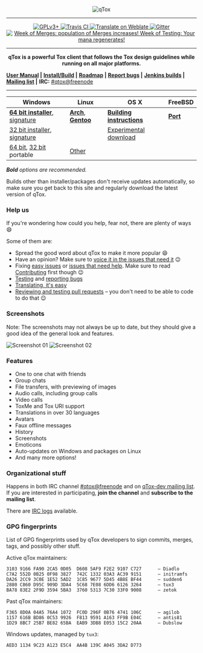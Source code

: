 <a name="qtox" />

<p align="center">
<img src="https://qtox.github.io/assets/imgs/logo_head.png" alt="qTox" />
</p>

---

<p align="center">
<a href="https://github.com/qTox/qTox/blob/master/LICENSE">
<img src="https://img.shields.io/badge/license-GPLv3%2B-blue.svg" alt="GPLv3+" />
</a>
<a href="https://travis-ci.org/qTox/qTox">
<img src="https://travis-ci.org/qTox/qTox.svg?branch=master" alt="Travis CI" />
</a>
<a href="https://hosted.weblate.org/engage/tox/?utm_source=widget">
<img src="https://hosted.weblate.org/widgets/tox/-/svg-badge.svg"
     alt="Translate on Weblate" />
</a>
<a href="https://gitter.im/qtox/qTox?utm_source=badge">
<img src="https://badges.gitter.im/Join Chat.svg" alt="Gitter">
</a>
<a href="https://github.com/qTox/release-schedule/blob/master/README.md">
<img src="https://qtox.github.io/release-schedule/status.svg"
title="Week of Merges: population of Merges increases!
Week of Testing: Your mana regenerates!" />
</a></p>

---

<p align="center"><b>
qTox is a powerful Tox client that follows the Tox design guidelines
while running on all major platforms.
</b></p>

 **[User Manual] |**
 **[Install/Build] |**
 **[Roadmap] |**
 **[Report bugs] |**
 **[Jenkins builds] |**
 **[Mailing list] |**
 **IRC:** [#qtox@freenode]

---

Windows | Linux | OS X | FreeBSD
--------|-------|------|--------
**[64 bit installer]**, [signature][sig-64] | **[Arch]**, **[Gentoo]** | **[Building instructions]** | **[Port]**
[32 bit installer], [signature][sig-32] | | [Experimental download] |
[64 bit][64portable], [32 bit][32portable] portable | [Other] | |

_**Bold** options are recommended._

Builds other than installer/packages don't receive updates automatically, so
make sure you get back to this site and regularly download the latest version of
qTox.

### Help us

If you're wondering how could you help, fear not, there are plenty of ways
:smile:

Some of them are:

* Spread the good word about qTox to make it more popular :smile:
* Have an opinion? Make sure to [voice it in the issues that need it] :wink:
* Fixing [easy issues] or [issues that need help]. Make sure to read
  [Contributing] first though :wink:
* [Testing] and [reporting bugs]
* [Translating, it's easy]
* [Reviewing and testing pull requests] – you don't need to be able to code to
  do that :wink:


### Screenshots
Note: The screenshots may not always be up to date, but they should give a good
idea of the general look and features.


![Screenshot 01](https://i.imgur.com/olb89CN.png)
![Screenshot 02](https://i.imgur.com/tmX8z9s.png)


### Features

- One to one chat with friends
- Group chats
- File transfers, with previewing of images
- Audio calls, including group calls
- Video calls
- ToxMe and Tox URI support
- Translations in over 30 languages
- Avatars
- Faux offline messages
- History
- Screenshots
- Emoticons
- Auto-updates on Windows and packages on Linux
- And many more options!


### Organizational stuff

Happens in both IRC channel [#qtox@freenode] and on [qTox-dev mailing list].
If you are interested in participating, **join the channel** and **subscribe to
the mailing list**.

There are [IRC logs] available.

### GPG fingerprints

List of GPG fingerprints used by qTox developers to sign commits, merges, tags,
and possibly other stuff.

Active qTox maintainers:

```
3103 9166 FA90 2CA5 0D05  D608 5AF9 F2E2 9107 C727      – Diadlo
C7A2 552D 0B25 0F98 3827  742C 1332 03A3 AC39 9151      – initramfs
DA26 2CC9 3C0E 1E52 5AD2  1C85 9677 5D45 4B8E BF44      – sudden6
2880 C860 D95C 909D 3DA4  5C68 7E08 6DD6 6126 3264      – tux3
BA78 83E2 2F9D 3594 5BA3  3760 5313 7C30 33F0 9008      – zetok
```

Past qTox maintainers:

```
F365 8D0A 04A5 76A4 1072  FC0D 296F 0B76 4741 106C      – agilob
1157 616B BD86 0C53 9926  F813 9591 A163 FF9B E04C      – antis81
1D29 8BC7 25B7 BE82 65BA  EAB9 3DB8 E053 15C2 20AA      – Dubslow
```

Windows updates, managed by `tux3`:

```
AED3 1134 9C23 A123 E5C4  AA4B 139C A045 3DA2 D773
```

[#qtox@freenode]: https://webchat.freenode.net/?channels=qtox
[32 bit installer]: https://qtox-win.pkg.tox.chat/qtox/win32/download
[32portable]: https://qtox-win.pkg.tox.chat/qtox/win32/download-portable
[64 bit installer]: https://qtox-win.pkg.tox.chat/qtox/win64/download
[64portable]: https://qtox-win.pkg.tox.chat/qtox/win64/download-portable
[Arch]: /INSTALL.md#arch
[Building instructions]: /INSTALL.md#os-x
[Contributing]: /CONTRIBUTING.md#how-to-start-contributing
[easy issues]: https://github.com/qTox/qTox/labels/E-easy
[Experimental download]: https://github.com/qTox/qTox/releases/latest
[Gentoo]: /INSTALL.md#gentoo
[Install/Build]: /INSTALL.md
[IRC logs]: https://github.com/qTox/qtox-irc-logs
[issues that need help]: https://github.com/qTox/qTox/labels/help%20wanted
[Jenkins builds]: https://build.tox.chat/
[Mailing list]: https://lists.tox.chat
[Other]: /INSTALL.md#linux
[qTox-dev mailing list]: https://lists.tox.chat/listinfo/qtox-dev
[Port]: /INSTALL.md#freebsd-easy
[Report bugs]: https://github.com/qTox/qTox/wiki/Writing-Useful-Bug-Reports
[reporting bugs]: https://github.com/qTox/qTox/wiki/Writing-Useful-Bug-Reports
[Reviewing and testing pull requests]: /CONTRIBUTING.md#reviews
[Roadmap]: https://github.com/qTox/qTox/milestones
[sig-32]: https://qtox-win.pkg.tox.chat/qtox/win32/download-sig
[sig-64]: https://qtox-win.pkg.tox.chat/qtox/win64/download-sig
[Testing]: https://github.com/qTox/qTox/wiki/Testing
[Translating, it's easy]: /translations/README.md
[User Manual]: /doc/user_manual_en.md
[voice it in the issues that need it]: https://github.com/qTox/qTox/labels/I-feedback-wanted
